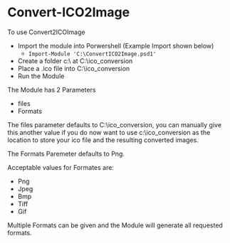 # Convert-ICO2Image

To use Convert2ICOImage
 - Import the module into Porwershell (Example Import shown below)
   - `Import-Module 'C:\ConvertICO2Image.psd1'`
 - Create a folder c:\ at C:\ico_conversion
 - Place a .ico file into C:\ico_conversion
 - Run the Module

The Module has 2 Parameters
 - files
 - Formats

The files parameter defaults to C:\ico_conversion, you can manually give this another value if you do now want to use c:\ico_conversion as the location to store your ico file and the resulting converted images.

The Formats Paremeter defaults to Png.

Acceptable values for Formates are:
 - Png
 - Jpeg
 - Bmp
 - Tiff
 - Gif

Multiple Formats can be given and the Module will generate all requested formats.
